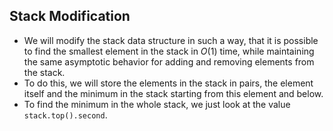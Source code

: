## Stack Modification
- We will modify the stack data structure in such a way, that it is possible to find the smallest element in the stack in $O(1)$ time, while maintaining the same asymptotic behavior for adding and removing elements from the stack.
- To do this, we will store the elements in the stack in pairs, the element itself and the minimum in the stack starting from this element and below.
- To find the minimum in the whole stack, we just look at the value `stack.top().second`.
